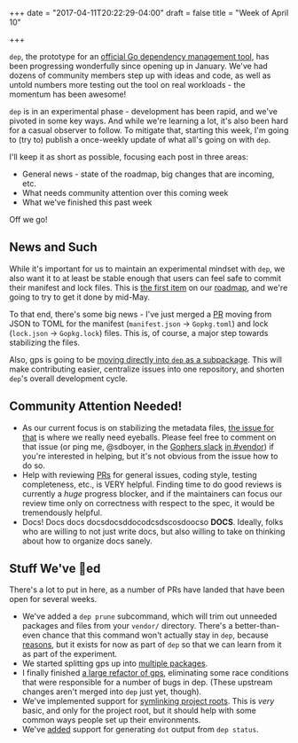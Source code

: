 +++
date = "2017-04-11T20:22:29-04:00"
draft = false
title = "Week of April 10"

+++

`dep`, the prototype for an [official Go dependency management tool](https://github.com/golang/dep), has been progressing wonderfully since opening up in January. We've had dozens of community members step up with ideas and code, as well as untold numbers more testing out the tool on real workloads - the momentum has been awesome!

`dep` is in an experimental phase - development has been rapid, and we've pivoted in some key ways. And while we're learning a lot, it's also been hard for a casual observer to follow. To mitigate that, starting this week, I'm going to (try to) publish a once-weekly update of what all's going on with `dep`.

I'll keep it as short as possible, focusing each post in three areas:

* General news - state of the roadmap, big changes that are incoming, etc.
* What needs community attention over this coming week
* What we've finished this past week

Off we go!

## News and Such

While it's important for us to maintain an experimental mindset with `dep`, we also want it to at least be stable enough that users can feel safe to commit their manifest and lock files. This is [the first item](https://github.com/golang/dep/milestone/1) on our [roadmap](https://github.com/golang/dep/wiki/Roadmap), and we're going to try to get it done by mid-May.

To that end, there's some big news - I've just merged a [PR](https://github.com/golang/dep/pull/342) moving from JSON to TOML for the manifest (`manifest.json` -> `Gopkg.toml`) and lock (`lock.json` -> `Gopkg.lock`) files. This is, of course, a major step towards stabilizing the files.

Also, gps is going to be [moving directly into `dep` as a subpackage](https://github.com/golang/dep/issues/300). This will make contributing easier, centralize issues into one repository, and shorten `dep`'s overall development cycle.

## Community Attention Needed!

* As our current focus is on stabilizing the metadata files, [the issue for that](https://github.com/golang/dep/issues/276) is where we really need eyeballs. Please feel free to comment on that issue (or ping me, @sdboyer, in the [Gophers slack](https://invite.slack.golangbridge.org/) [in #vendor](https://gophers.slack.com/messages/C0M5YP9LN)) if you're interested in helping, but it's not obvious from the issue how to do so.
* Help with reviewing [PRs](https://github.com/golang/dep/pulls) for general issues, coding style, testing completeness, etc., is VERY helpful. Finding time to do good reviews is currently a _huge_ progress blocker, and if the maintainers can focus our review time only on correctness with respect to the spec, it would be tremendously helpful.
* Docs! Docs docs docsdocsddocodcsdscosdoocso **DOCS**. Ideally, folks who are willing to not just write docs, but also willing to take on thinking about how to organize docs sanely.

## Stuff We've 🚢ed

There's a lot to put in here, as a number of PRs have landed that have been open for several weeks.

* We've added a `dep prune` subcommand, which will trim out unneeded packages and files from your `vendor/` directory. There's a better-than-even chance that this command won't actually stay in `dep`, because [reasons](https://github.com/golang/dep/issues/120#issuecomment-284126173), but it exists for now as part of `dep` so that we can learn from it as part of the experiment.
* We started splitting gps up into [multiple packages](https://github.com/sdboyer/gps/pull/189).
* I finally finished [a large refactor of gps](https://github.com/sdboyer/gps/pull/196), eliminating some race conditions that were responsible for a number of bugs in dep. (These upstream changes aren't merged into `dep` just yet, though).
* We've implemented support for [symlinking project roots](https://github.com/golang/dep/pull/247). This is *very* basic, and only for the project root, but it should help with some common ways people set up their environments.
* We've [added](https://github.com/golang/dep/pull/271) support for generating `dot` output from `dep status`.
